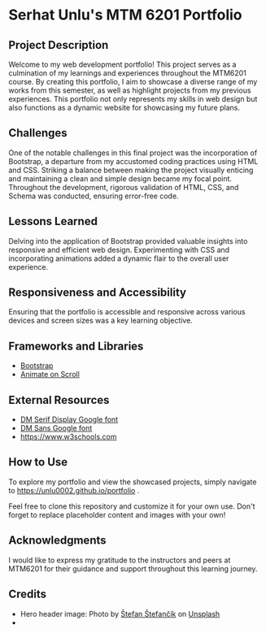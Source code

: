 # Serhat Unlu's MTM 6201 Portfolio

## Project Description
Welcome to my web development portfolio! This project serves as a culmination of my learnings and experiences throughout the MTM6201 course. By creating this portfolio, I aim to showcase a diverse range of my works from this semester, as well as highlight projects from my previous experiences. This portfolio not only represents my skills in web design but also functions as a dynamic website for showcasing my future plans.

## Challenges
One of the notable challenges in this final project was the incorporation of Bootstrap, a departure from my accustomed coding practices using HTML and CSS. Striking a balance between making the project visually enticing and maintaining a clean and simple design became my focal point. Throughout the development, rigorous validation of HTML, CSS, and Schema was conducted, ensuring error-free code.

## Lessons Learned
Delving into the application of Bootstrap provided valuable insights into responsive and efficient web design.
Experimenting with CSS and incorporating animations added a dynamic flair to the overall user experience.

## Responsiveness and Accessibility
Ensuring that the portfolio is accessible and responsive across various devices and screen sizes was a key learning objective.

## Frameworks and Libraries
- [Bootstrap](https://bootstrap.com)
- [Animate on Scroll](https://michalsnik.github.io/aos/)

## External Resources
- [DM Serif Display Google font](https://fonts.google.com/specimen/DM+Serif+Display)
- [DM Sans Google font](https://fonts.google.com/specimen/DM+Sans)
- https://www.w3schools.com

## How to Use
To explore my portfolio and view the showcased projects, simply navigate to https://unlu0002.github.io/portfolio .

Feel free to clone this repository and customize it for your own use. Don't forget to replace placeholder content and images with your own!

## Acknowledgments
I would like to express my gratitude to the instructors and peers at MTM6201 for their guidance and support throughout this learning journey.

## Credits
- Hero header image: Photo by [Štefan Štefančík](https://unsplash.com/@cikstefan?utm_content=creditCopyText&utm_medium=referral&utm_source=unsplash) on [Unsplash](https://unsplash.com/photos/selective-focus-photography-of-person-about-to-touch-macbook-hianDixpuKw?utm_content=creditCopyText&utm_medium=referral&utm_source=unsplash)
- 



